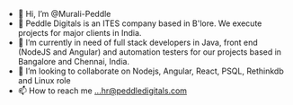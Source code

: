 - 👋 Hi, I’m @Murali-Peddle
- 👀 Peddle Digitals is an ITES company based in B'lore. We execute projects for major clients in India.
- 🌱 I’m currently in need of full stack developers in Java, front end (NodeJS and Angular) and automation testers for our projects based in Bangalore and Chennai, India.
- 💞️ I’m looking to collaborate on Nodejs, Angular, React, PSQL, Rethinkdb and Linux role
- 📫 How to reach me ...hr@peddledigitals.com

<!---
Murali-Peddle/Murali-Peddle is a ✨ special ✨ repository because its `README.md` (this file) appears on your GitHub profile.
You can click the Preview link to take a look at your changes.
--->
